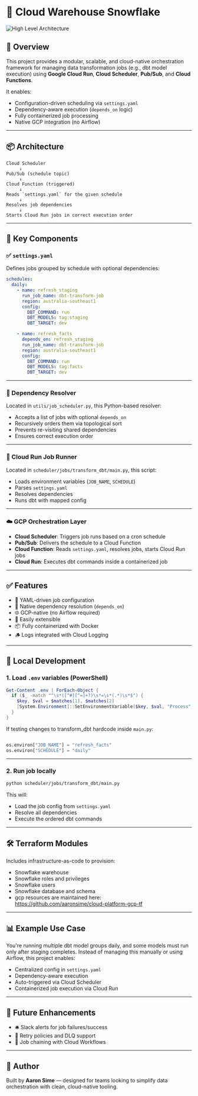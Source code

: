 # 🧱 Cloud Warehouse Snowflake

![High Level Architecture](./high_level_architecture.png)

## 🚀 Overview

This project provides a modular, scalable, and cloud-native orchestration framework for managing data transformation jobs (e.g., dbt model execution) using **Google Cloud Run**, **Cloud Scheduler**, **Pub/Sub**, and **Cloud Functions**.

It enables:
- Configuration-driven scheduling via `settings.yaml`
- Dependency-aware execution (`depends_on` logic)
- Fully containerized job processing
- Native GCP integration (no Airflow)

---

## 📦 Architecture

```
Cloud Scheduler
     ↓
Pub/Sub (schedule topic)
     ↓
Cloud Function (triggered)
     ↓
Reads `settings.yaml` for the given schedule
     ↓
Resolves job dependencies
     ↓
Starts Cloud Run jobs in correct execution order
```

---

## 💠 Key Components

### ✅ `settings.yaml`

Defines jobs grouped by schedule with optional dependencies:

```yaml
schedules:
  daily:
    - name: refresh_staging
      run_job_name: dbt-transform-job
      region: australia-southeast1
      config:
        DBT_COMMAND: run
        DBT_MODELS: tag:staging
        DBT_TARGET: dev

    - name: refresh_facts
      depends_on: refresh_staging
      run_job_name: dbt-transform-job
      region: australia-southeast1
      config:
        DBT_COMMAND: run
        DBT_MODELS: tag:facts
        DBT_TARGET: dev
```

---

### 🧠 Dependency Resolver

Located in `utils/job_scheduler.py`, this Python-based resolver:
- Accepts a list of jobs with optional `depends_on`
- Recursively orders them via topological sort
- Prevents re-visiting shared dependencies
- Ensures correct execution order

---

### 🐍 Cloud Run Job Runner

Located in `scheduler/jobs/transform_dbt/main.py`, this script:
- Loads environment variables (`JOB_NAME`, `SCHEDULE`)
- Parses `settings.yaml`
- Resolves dependencies
- Runs dbt with mapped config

---

### ☁️ GCP Orchestration Layer

- **Cloud Scheduler**: Triggers job runs based on a cron schedule
- **Pub/Sub**: Delivers the schedule to a Cloud Function
- **Cloud Function**: Reads `settings.yaml`, resolves jobs, starts Cloud Run jobs
- **Cloud Run**: Executes dbt commands inside a containerized job

---

## ✅ Features

- 📄 YAML-driven job configuration
- 🔗 Native dependency resolution (`depends_on`)
- 🌐 GCP-native (no Airflow required)
- 🔧 Easily extensible
- 📦 Fully containerized with Docker
- 🪵 Logs integrated with Cloud Logging

---

## 🧪 Local Development

### 1. Load `.env` variables (PowerShell)

```powershell
Get-Content .env | ForEach-Object {
  if ($_ -match "^\s*([^#][^=]+?)\s*=\s*(.*)\s*$") {
    $key, $val = $matches[1], $matches[2]
    [System.Environment]::SetEnvironmentVariable($key, $val, "Process")
  }
}
```

If testing changes to transform_dbt hardcode inside `main.py`:

```python

os.environ["JOB_NAME"] = "refresh_facts"
os.environ["SCHEDULE"] = "daily"

```

---

### 2. Run job locally

```bash
python scheduler/jobs/transform_dbt/main.py
```

This will:
- Load the job config from `settings.yaml`
- Resolve all dependencies
- Execute the ordered dbt commands


---

## 🛠 Terraform Modules

Includes infrastructure-as-code to provision:

- Snowflake warehouse
- Snowflake roles and privileges
- Snowflake users
- Snowflake database and schema
- gcp resources are maintained here: https://github.com/aaronsime/cloud-platform-gcp-tf

---

## 📊 Example Use Case

You're running multiple dbt model groups daily, and some models must run only after staging completes. Instead of managing this manually or using Airflow, this project enables:

- Centralized config in `settings.yaml`
- Dependency-aware execution
- Auto-triggered via Cloud Scheduler
- Containerized job execution via Cloud Run

---

## 🔮 Future Enhancements

- 🛎 Slack alerts for job failures/success
- 🔁 Retry policies and DLQ support
- 🔗 Job chaining with Cloud Workflows

---

## 👤 Author

Built by **Aaron Sime** — designed for teams looking to simplify data orchestration with clean, cloud-native tooling.

